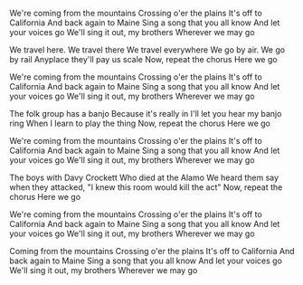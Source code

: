 We're coming from the mountains
Crossing o'er the plains
It's off to California
And back again to Maine
Sing a song that you all know
And let your voices go
We'll sing it out, my brothers
Wherever we may go

We travel here. We travel there
We travel everywhere
We go by air. We go by rail
Anyplace they'll pay us scale
Now, repeat the chorus
Here we go

We're coming from the mountains
Crossing o'er the plains
It's off to California
And back again to Maine
Sing a song that you all know
And let your voices go
We'll sing it out, my brothers
Wherever we may go

The folk group has a banjo
Because it's really in
I'll let you hear my banjo ring
When I learn to play the thing
Now, repeat the chorus
Here we go

We're coming from the mountains
Crossing o'er the plains
It's off to California
And back again to Maine
Sing a song that you all know
And let your voices go
We'll sing it out, my brothers
Wherever we may go

The boys with Davy Crockett
Who died at the Alamo
We heard them say when they attacked,
"I knew this room would kill the act"
Now, repeat the chorus
Here we go

We're coming from the mountains
Crossing o'er the plains
It's off to California
And back again to Maine
Sing a song that you all know
And let your voices go
We'll sing it out, my brothers
Wherever we may go

Coming from the mountains
Crossing o'er the plains
It's off to California
And back again to Maine
Sing a song that you all know
And let your voices go
We'll sing it out, my brothers
Wherever we may go
